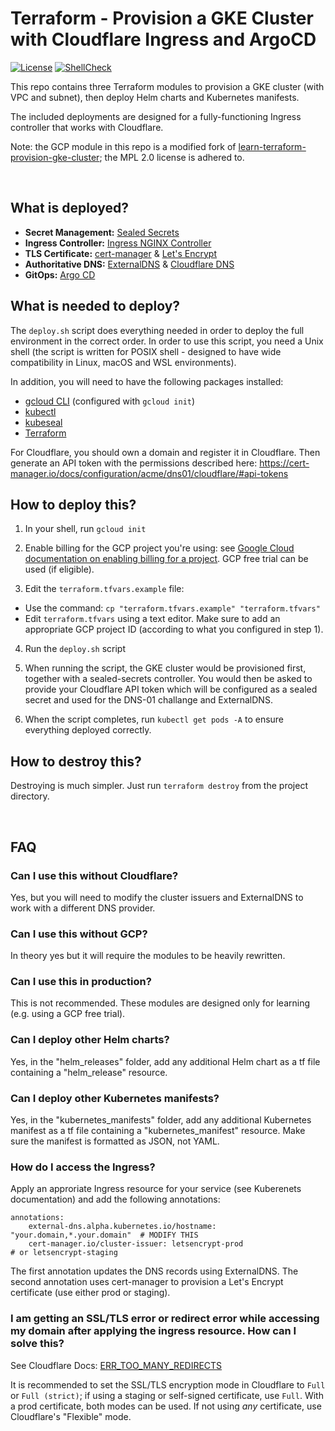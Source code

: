 # Terraform - Provision a GKE Cluster with Cloudflare Ingress and ArgoCD

[![License](https://img.shields.io/badge/license-MPL_2.0-orange)](https://www.mozilla.org/en-US/MPL/2.0/)
[![ShellCheck](https://github.com/roib20/terraform-provision-gke-cloudflare/actions/workflows/shellcheck.yml/badge.svg)](https://github.com/roib20/terraform-provision-gke-cloudflare/actions/workflows/shellcheck.yml)

This repo contains three Terraform modules to provision a GKE cluster (with VPC and subnet), then deploy Helm charts and Kubernetes manifests.

The included deployments are designed for a fully-functioning Ingress controller that works with Cloudflare.

Note: the GCP module in this repo is a modified fork of [learn-terraform-provision-gke-cluster](https://github.com/hashicorp/learn-terraform-provision-gke-cluster); the MPL 2.0 license is adhered to.

<br />

## What is deployed?

- **Secret Management:** [Sealed Secrets](https://sealed-secrets.netlify.app/)  
- **Ingress Controller:** [Ingress NGINX Controller](https://kubernetes.github.io/ingress-nginx/)  
- **TLS Certificate:** [cert-manager](https://cert-manager.io/) & [Let's Encrypt](https://letsencrypt.org/)  
- **Authoritative DNS:** [ExternalDNS](https://github.com/kubernetes-sigs/external-dns) & [Cloudflare DNS](https://www.cloudflare.com/dns/)  
- **GitOps:** [Argo CD](https://argoproj.github.io/cd/)  

## What is needed to deploy?
The `deploy.sh` script does everything needed in order to deploy the full environment in the correct order. In order to use this script, you need a Unix shell (the script is written for POSIX shell - designed to have wide compatibility in Linux, macOS and WSL environments).

In addition, you will need to have the following packages installed:  
* [gcloud CLI](https://cloud.google.com/sdk/docs/install) (configured with `gcloud init`)
* [kubectl](https://kubernetes.io/docs/tasks/tools/)
* [kubeseal](https://formulae.brew.sh/formula/kubeseal)
* [Terraform](https://developer.hashicorp.com/terraform/downloads)

For Cloudflare, you should own a domain and register it in Cloudflare. Then generate an API token with the permissions described here: https://cert-manager.io/docs/configuration/acme/dns01/cloudflare/#api-tokens

## How to deploy this?
1) In your shell, run `gcloud init` 

2) Enable billing for the GCP project you're using: see [Google Cloud documentation on enabling billing for a project](https://cloud.google.com/billing/docs/how-to/modify-project). GCP free trial can be used (if eligible).

3) Edit the `terraform.tfvars.example` file:
* Use the command: `cp "terraform.tfvars.example" "terraform.tfvars"`
* Edit `terraform.tfvars` using a text editor. Make sure to add an appropriate GCP project ID (according to what you configured in step 1).

4) Run the `deploy.sh` script

6) When running the script, the GKE cluster would be provisioned first, together with a sealed-secrets controller. You would then be asked to provide your Cloudflare API token which will be configured as a sealed secret and used for the DNS-01 challange and ExternalDNS.

7) When the script completes, run `kubectl get pods -A` to ensure everything deployed correctly.

## How to destroy this?
Destroying is much simpler. Just run `terraform destroy` from the project directory.

<br />

## FAQ
### Can I use this without Cloudflare?
Yes, but you will need to modify the cluster issuers and ExternalDNS to work with a different DNS provider.

### Can I use this without GCP?
In theory yes but it will require the modules to be heavily rewritten.

### Can I use this in production?
This is not recommended. These modules are designed only for learning (e.g. using a GCP free trial).

### Can I deploy other Helm charts?
Yes, in the "helm_releases" folder, add any additional Helm chart as a tf file containing a "helm_release" resource.

### Can I deploy other Kubernetes manifests?
Yes, in the "kubernetes_manifests" folder, add any additional Kubernetes manifest as a tf file containing a "kubernetes_manifest" resource. Make sure the manifest is formatted as JSON, not YAML.

### How do I access the Ingress?
Apply an approriate Ingress resource for your service (see Kuberenets documentation) and add the following annotations:

```
annotations:
    external-dns.alpha.kubernetes.io/hostname: "your.domain,*.your.domain"  # MODIFY THIS
    cert-manager.io/cluster-issuer: letsencrypt-prod                        # or letsencrypt-staging
```

The first annotation updates the DNS records using ExternalDNS. The second annotation uses cert-manager to provision a Let's Encrypt certificate (use either prod or staging).

### I am getting an SSL/TLS error or redirect error while accessing my domain after applying the ingress resource. How can I solve this?
See Cloudflare Docs: [ERR_TOO_MANY_REDIRECTS](https://developers.cloudflare.com/ssl/troubleshooting/too-many-redirects/)

It is recommended to set the SSL/TLS encryption mode in Cloudflare to `Full` or `Full (strict)`; if using a staging or self-signed certificate, use `Full`. With a prod certificate, both modes can be used. If not using *any* certificate, use Cloudflare's "Flexible" mode.
